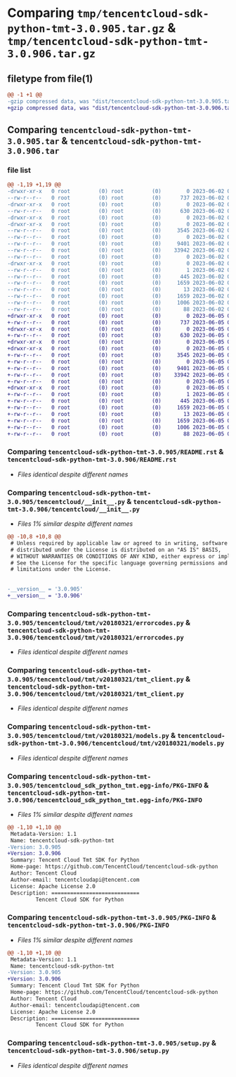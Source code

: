 # Comparing `tmp/tencentcloud-sdk-python-tmt-3.0.905.tar.gz` & `tmp/tencentcloud-sdk-python-tmt-3.0.906.tar.gz`

## filetype from file(1)

```diff
@@ -1 +1 @@
-gzip compressed data, was "dist/tencentcloud-sdk-python-tmt-3.0.905.tar", last modified: Fri Jun  2 00:42:33 2023, max compression
+gzip compressed data, was "dist/tencentcloud-sdk-python-tmt-3.0.906.tar", last modified: Mon Jun  5 00:45:09 2023, max compression
```

## Comparing `tencentcloud-sdk-python-tmt-3.0.905.tar` & `tencentcloud-sdk-python-tmt-3.0.906.tar`

### file list

```diff
@@ -1,19 +1,19 @@
-drwxr-xr-x   0 root         (0) root         (0)        0 2023-06-02 00:42:33.000000 tencentcloud-sdk-python-tmt-3.0.905/
--rw-r--r--   0 root         (0) root         (0)      737 2023-06-02 00:42:33.000000 tencentcloud-sdk-python-tmt-3.0.905/README.rst
-drwxr-xr-x   0 root         (0) root         (0)        0 2023-06-02 00:42:33.000000 tencentcloud-sdk-python-tmt-3.0.905/tencentcloud/
--rw-r--r--   0 root         (0) root         (0)      630 2023-06-02 00:42:33.000000 tencentcloud-sdk-python-tmt-3.0.905/tencentcloud/__init__.py
-drwxr-xr-x   0 root         (0) root         (0)        0 2023-06-02 00:42:33.000000 tencentcloud-sdk-python-tmt-3.0.905/tencentcloud/tmt/
-drwxr-xr-x   0 root         (0) root         (0)        0 2023-06-02 00:42:33.000000 tencentcloud-sdk-python-tmt-3.0.905/tencentcloud/tmt/v20180321/
--rw-r--r--   0 root         (0) root         (0)     3545 2023-06-02 00:42:33.000000 tencentcloud-sdk-python-tmt-3.0.905/tencentcloud/tmt/v20180321/errorcodes.py
--rw-r--r--   0 root         (0) root         (0)        0 2023-06-02 00:42:33.000000 tencentcloud-sdk-python-tmt-3.0.905/tencentcloud/tmt/v20180321/__init__.py
--rw-r--r--   0 root         (0) root         (0)     9401 2023-06-02 00:42:33.000000 tencentcloud-sdk-python-tmt-3.0.905/tencentcloud/tmt/v20180321/tmt_client.py
--rw-r--r--   0 root         (0) root         (0)    33942 2023-06-02 00:42:33.000000 tencentcloud-sdk-python-tmt-3.0.905/tencentcloud/tmt/v20180321/models.py
--rw-r--r--   0 root         (0) root         (0)        0 2023-06-02 00:42:33.000000 tencentcloud-sdk-python-tmt-3.0.905/tencentcloud/tmt/__init__.py
-drwxr-xr-x   0 root         (0) root         (0)        0 2023-06-02 00:42:33.000000 tencentcloud-sdk-python-tmt-3.0.905/tencentcloud_sdk_python_tmt.egg-info/
--rw-r--r--   0 root         (0) root         (0)        1 2023-06-02 00:42:33.000000 tencentcloud-sdk-python-tmt-3.0.905/tencentcloud_sdk_python_tmt.egg-info/dependency_links.txt
--rw-r--r--   0 root         (0) root         (0)      445 2023-06-02 00:42:33.000000 tencentcloud-sdk-python-tmt-3.0.905/tencentcloud_sdk_python_tmt.egg-info/SOURCES.txt
--rw-r--r--   0 root         (0) root         (0)     1659 2023-06-02 00:42:33.000000 tencentcloud-sdk-python-tmt-3.0.905/tencentcloud_sdk_python_tmt.egg-info/PKG-INFO
--rw-r--r--   0 root         (0) root         (0)       13 2023-06-02 00:42:33.000000 tencentcloud-sdk-python-tmt-3.0.905/tencentcloud_sdk_python_tmt.egg-info/top_level.txt
--rw-r--r--   0 root         (0) root         (0)     1659 2023-06-02 00:42:33.000000 tencentcloud-sdk-python-tmt-3.0.905/PKG-INFO
--rw-r--r--   0 root         (0) root         (0)     1006 2023-06-02 00:42:33.000000 tencentcloud-sdk-python-tmt-3.0.905/setup.py
--rw-r--r--   0 root         (0) root         (0)       88 2023-06-02 00:42:33.000000 tencentcloud-sdk-python-tmt-3.0.905/setup.cfg
+drwxr-xr-x   0 root         (0) root         (0)        0 2023-06-05 00:45:09.000000 tencentcloud-sdk-python-tmt-3.0.906/
+-rw-r--r--   0 root         (0) root         (0)      737 2023-06-05 00:45:08.000000 tencentcloud-sdk-python-tmt-3.0.906/README.rst
+drwxr-xr-x   0 root         (0) root         (0)        0 2023-06-05 00:45:09.000000 tencentcloud-sdk-python-tmt-3.0.906/tencentcloud/
+-rw-r--r--   0 root         (0) root         (0)      630 2023-06-05 00:45:08.000000 tencentcloud-sdk-python-tmt-3.0.906/tencentcloud/__init__.py
+drwxr-xr-x   0 root         (0) root         (0)        0 2023-06-05 00:45:09.000000 tencentcloud-sdk-python-tmt-3.0.906/tencentcloud/tmt/
+drwxr-xr-x   0 root         (0) root         (0)        0 2023-06-05 00:45:09.000000 tencentcloud-sdk-python-tmt-3.0.906/tencentcloud/tmt/v20180321/
+-rw-r--r--   0 root         (0) root         (0)     3545 2023-06-05 00:45:08.000000 tencentcloud-sdk-python-tmt-3.0.906/tencentcloud/tmt/v20180321/errorcodes.py
+-rw-r--r--   0 root         (0) root         (0)        0 2023-06-05 00:45:08.000000 tencentcloud-sdk-python-tmt-3.0.906/tencentcloud/tmt/v20180321/__init__.py
+-rw-r--r--   0 root         (0) root         (0)     9401 2023-06-05 00:45:08.000000 tencentcloud-sdk-python-tmt-3.0.906/tencentcloud/tmt/v20180321/tmt_client.py
+-rw-r--r--   0 root         (0) root         (0)    33942 2023-06-05 00:45:08.000000 tencentcloud-sdk-python-tmt-3.0.906/tencentcloud/tmt/v20180321/models.py
+-rw-r--r--   0 root         (0) root         (0)        0 2023-06-05 00:45:08.000000 tencentcloud-sdk-python-tmt-3.0.906/tencentcloud/tmt/__init__.py
+drwxr-xr-x   0 root         (0) root         (0)        0 2023-06-05 00:45:09.000000 tencentcloud-sdk-python-tmt-3.0.906/tencentcloud_sdk_python_tmt.egg-info/
+-rw-r--r--   0 root         (0) root         (0)        1 2023-06-05 00:45:09.000000 tencentcloud-sdk-python-tmt-3.0.906/tencentcloud_sdk_python_tmt.egg-info/dependency_links.txt
+-rw-r--r--   0 root         (0) root         (0)      445 2023-06-05 00:45:09.000000 tencentcloud-sdk-python-tmt-3.0.906/tencentcloud_sdk_python_tmt.egg-info/SOURCES.txt
+-rw-r--r--   0 root         (0) root         (0)     1659 2023-06-05 00:45:09.000000 tencentcloud-sdk-python-tmt-3.0.906/tencentcloud_sdk_python_tmt.egg-info/PKG-INFO
+-rw-r--r--   0 root         (0) root         (0)       13 2023-06-05 00:45:09.000000 tencentcloud-sdk-python-tmt-3.0.906/tencentcloud_sdk_python_tmt.egg-info/top_level.txt
+-rw-r--r--   0 root         (0) root         (0)     1659 2023-06-05 00:45:09.000000 tencentcloud-sdk-python-tmt-3.0.906/PKG-INFO
+-rw-r--r--   0 root         (0) root         (0)     1006 2023-06-05 00:45:08.000000 tencentcloud-sdk-python-tmt-3.0.906/setup.py
+-rw-r--r--   0 root         (0) root         (0)       88 2023-06-05 00:45:09.000000 tencentcloud-sdk-python-tmt-3.0.906/setup.cfg
```

### Comparing `tencentcloud-sdk-python-tmt-3.0.905/README.rst` & `tencentcloud-sdk-python-tmt-3.0.906/README.rst`

 * *Files identical despite different names*

### Comparing `tencentcloud-sdk-python-tmt-3.0.905/tencentcloud/__init__.py` & `tencentcloud-sdk-python-tmt-3.0.906/tencentcloud/__init__.py`

 * *Files 1% similar despite different names*

```diff
@@ -10,8 +10,8 @@
 # Unless required by applicable law or agreed to in writing, software
 # distributed under the License is distributed on an "AS IS" BASIS,
 # WITHOUT WARRANTIES OR CONDITIONS OF ANY KIND, either express or implied.
 # See the License for the specific language governing permissions and
 # limitations under the License.
 
 
-__version__ = '3.0.905'
+__version__ = '3.0.906'
```

### Comparing `tencentcloud-sdk-python-tmt-3.0.905/tencentcloud/tmt/v20180321/errorcodes.py` & `tencentcloud-sdk-python-tmt-3.0.906/tencentcloud/tmt/v20180321/errorcodes.py`

 * *Files identical despite different names*

### Comparing `tencentcloud-sdk-python-tmt-3.0.905/tencentcloud/tmt/v20180321/tmt_client.py` & `tencentcloud-sdk-python-tmt-3.0.906/tencentcloud/tmt/v20180321/tmt_client.py`

 * *Files identical despite different names*

### Comparing `tencentcloud-sdk-python-tmt-3.0.905/tencentcloud/tmt/v20180321/models.py` & `tencentcloud-sdk-python-tmt-3.0.906/tencentcloud/tmt/v20180321/models.py`

 * *Files identical despite different names*

### Comparing `tencentcloud-sdk-python-tmt-3.0.905/tencentcloud_sdk_python_tmt.egg-info/PKG-INFO` & `tencentcloud-sdk-python-tmt-3.0.906/tencentcloud_sdk_python_tmt.egg-info/PKG-INFO`

 * *Files 1% similar despite different names*

```diff
@@ -1,10 +1,10 @@
 Metadata-Version: 1.1
 Name: tencentcloud-sdk-python-tmt
-Version: 3.0.905
+Version: 3.0.906
 Summary: Tencent Cloud Tmt SDK for Python
 Home-page: https://github.com/TencentCloud/tencentcloud-sdk-python
 Author: Tencent Cloud
 Author-email: tencentcloudapi@tencent.com
 License: Apache License 2.0
 Description: ============================
         Tencent Cloud SDK for Python
```

### Comparing `tencentcloud-sdk-python-tmt-3.0.905/PKG-INFO` & `tencentcloud-sdk-python-tmt-3.0.906/PKG-INFO`

 * *Files 1% similar despite different names*

```diff
@@ -1,10 +1,10 @@
 Metadata-Version: 1.1
 Name: tencentcloud-sdk-python-tmt
-Version: 3.0.905
+Version: 3.0.906
 Summary: Tencent Cloud Tmt SDK for Python
 Home-page: https://github.com/TencentCloud/tencentcloud-sdk-python
 Author: Tencent Cloud
 Author-email: tencentcloudapi@tencent.com
 License: Apache License 2.0
 Description: ============================
         Tencent Cloud SDK for Python
```

### Comparing `tencentcloud-sdk-python-tmt-3.0.905/setup.py` & `tencentcloud-sdk-python-tmt-3.0.906/setup.py`

 * *Files identical despite different names*

